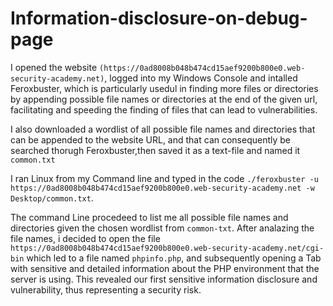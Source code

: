 # Information-disclosure-on-debug-page
I opened the website `(https://0ad8008b048b474cd15aef9200b800e0.web-security-academy.net)`, logged into my Windows Console and intalled Feroxbuster, which is particularly usedul in finding more files or directories by appending possible file names or directories at the end of the given url, facilitating and speeding the finding of files that can lead to vulnerabilities.

I also downloaded a wordlist of all possible file names and directories that can be appended to the website URL, and that can consequently be searched thorugh Feroxbuster,then saved it as a text-file and named it `common.txt`

I ran Linux from my Command line and typed in the code `./feroxbuster -u https://0ad8008b048b474cd15aef9200b800e0.web-security-academy.net -w Desktop/common.txt`.

The command Line procedeed to list me all possible file names and directories given the chosen wordlist from `common-txt`. After analazing the file names, i decided to open the file `https://0ad8008b048b474cd15aef9200b800e0.web-security-academy.net/cgi-bin` which led to a file named `phpinfo.php`, and subsequently opening a Tab with sensitive and detailed information about the PHP environment that the server is using. This revealed our first sensitive information disclosure and vulnerability, thus representing a security risk.

